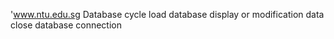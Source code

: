 'www.ntu.edu.sg
Database cycle
load database
display or modification data
close database connection
